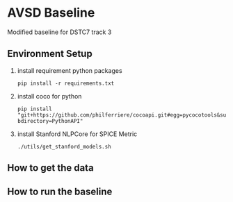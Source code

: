 # AVSD Baseline

Modified baseline for DSTC7 track 3

## Environment Setup
1. install requirement python packages

   `pip install -r requirements.txt`
   
2. install coco for python

   `pip install "git+https://github.com/philferriere/cocoapi.git#egg=pycocotools&subdirectory=PythonAPI"`

3. install Stanford NLPCore for SPICE Metric

   `./utils/get_stanford_models.sh`

## How to get the data

## How to run the baseline

